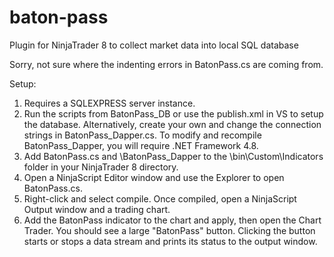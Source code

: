 # baton-pass
 Plugin for NinjaTrader 8 to collect market data into local SQL database
 
 Sorry, not sure where the indenting errors in BatonPass.cs are coming from. 

Setup:
1. Requires a SQLEXPRESS server instance. 
2. Run the scripts from BatonPass_DB or use the publish.xml in VS to setup the database. 
Alternatively, create your own and change the connection strings in BatonPass_Dapper.cs.
To modify and recompile BatonPass_Dapper, you will require .NET Framework 4.8.
4. Add BatonPass.cs and \BatonPass_Dapper to the \bin\Custom\Indicators folder in your NinjaTrader 8 directory. 
5. Open a NinjaScript Editor window and use the Explorer to open BatonPass.cs.
6. Right-click and select compile. Once compiled, open a NinjaScript Output window and a trading chart. 
7. Add the BatonPass indicator to the chart and apply, then open the Chart Trader. You should see a large "BatonPass" button. 
Clicking the button starts or stops a data stream and prints its status to the output window. 
